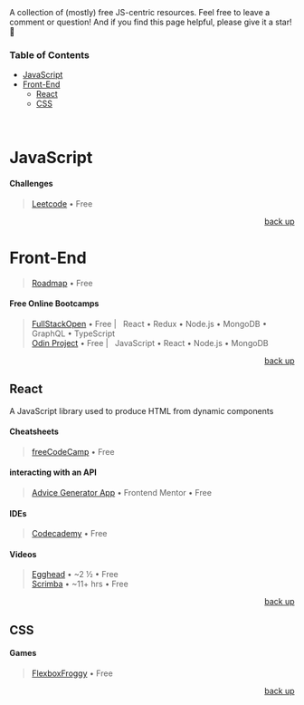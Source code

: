 <div hidden id="top"></div>
A collection of (mostly) free JS-centric resources. Feel free to leave a comment or question! And if you find this page helpful, please give it a star! 🌟

### Table of Contents

* [JavaScript](#javascript)
* [Front-End](#front-end)
  * [React](#react)
  * [CSS](#css)

<br>

# JavaScript

#### Challenges
> [Leetcode](https://leetcode.com/) • Free

<p align="right"><a href="#top">back up</a></p>
 
# Front-End
> [Roadmap](https://roadmap.sh/frontend) • Free

#### Free Online Bootcamps
> [FullStackOpen](https://fullstackopen.com/en/)  • Free | &nbsp; React • Redux • Node.js • MongoDB • GraphQL • TypeScript <br>
> [Odin Project](https://www.theodinproject.com/paths/full-stack-javascript) • Free | &nbsp; JavaScript • React • Node.js • MongoDB 

<p align="right"><a href="#top">back up</a></p>

## React
A JavaScript library used to produce HTML from dynamic components
#### Cheatsheets
> [freeCodeCamp](https://www-freecodecamp-org.cdn.ampproject.org/c/s/www.freecodecamp.org/news/the-react-cheatsheet/amp/#react-elements) • Free

#### interacting with an API
> [Advice Generator App](https://www.frontendmentor.io/challenges/advice-generator-app-QdUG-13db) • Frontend Mentor • Free

#### IDEs
> [Codecademy](https://www.codecademy.com/learn/react-101) • Free

#### Videos
> [Egghead](https://egghead.io/courses/the-beginner-s-guide-to-react) • ~2 ½ • Free<br>
> [Scrimba](https://scrimba.com/learn/learnreact) • ~11+ hrs • Free

<p align="right"><a href="#top">back up</a></p>

## CSS

#### Games
> [FlexboxFroggy](https://flexboxfroggy.com/) • Free

<p align="right"><a href="#top">back up</a></p>

